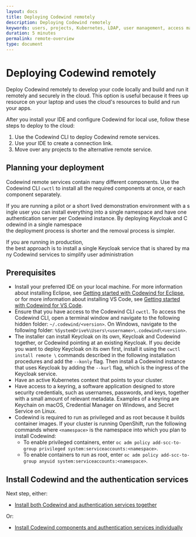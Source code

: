 ```yaml
---
layout: docs
title: Deploying Codewind remotely
description: Deploying Codewind remotely
keywords: users, projects, Kubernetes, LDAP, user management, access management, login, deployment, pod, security, securing cloud connection, remote deployment of Codewind
duration: 5 minutes
permalink: remote-overview
type: document
---
```


# Deploying Codewind remotely

Deploy Codewind remotely to develop your code locally and build and run it remotely and securely in the cloud. This option is useful because it frees up resource on your laptop and uses the cloud's resources to build and run your apps.

After you install your IDE and configure Codewind for local use, follow these steps to deploy to the cloud:

1. Use the Codewind CLI to deploy Codewind remote services.
2. Use your IDE to create a connection link.
3. Move over any projects to the alternative remote service.

## Planning your deployment

Codewind remote services contain many different components. Use the Codewind CLI `cwctl` to install all the required components at once, or each component separately. 

If you are running a pilot or a short lived demonstration environment with a single user you can install everything into a single namespace and have one authentication server per Codewind instance. By deploying Keycloak and Codewind in a single namespace the deployment process is shorter and the removal process is simpler. 

If you are running in production, the best approach is to install a single Keycloak service that is shared by many Codewind services to simplify user administration


## Prerequisites

- Install your preferred IDE on your local machine. For more information about installing Eclipse, see [Getting started with Codewind for Eclipse](mdteclipsegettingstarted.html), or for more information about installing VS Code, see [Getting started with Codewind for VS Code](mdt-vsc-getting-started.html).
- Ensure that you have access to the Codewind CLI `cwctl`. To access the Codewind CLI, open a terminal window and navigate to the following hidden folder: `~/.codewind/<version>`. On Windows, navigate to the following folder: `%SystemDrive%\Users\<username>\.codewind\<version>`.
- The installer can install Keycloak on its own, Keycloak and Codewind together, or Codewind pointing at an existing Keycloak. If you decide you want to deploy Keycloak on its own first, install it using the `cwctl install remote \` commands described in the following installation procedures and add the `--konly` flag. Then install a Codewind instance that uses Keycloak by adding the `--kurl` flag, which is the ingress of the Keycloak service.
- Have an active Kubernetes context that points to your cluster.
- Have access to a keyring, a software application designed to store security credentials, such as usernames, passwords, and keys, together with a small amount of relevant metadata. Examples of a keyring are Keychain on macOS, Credential Manager on Windows, and Secret Service on Linux.
- Codewind is required to run as privileged and as root because it builds container images. If your cluster is running OpenShift, run the following commands where `<namespace>` is the namespace into which you plan to install Codewind:
    - To enable privileged containers, enter `oc adm policy add-scc-to-group privileged system:serviceaccounts:<namespace>`.
    - To enable containers to run as root, enter `oc adm policy add-scc-to-group anyuid system:serviceaccounts:<namespace>`.


## Install Codewind and the authentication services

Next step, either:

- [Install both Codewind and authentication services together](./remotedeploy-combo.html)

Or:

- [Install Codewind components and authentication services individually](./remotedeploy-single.html)
